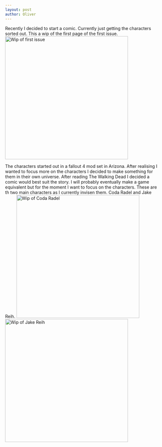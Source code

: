 ```yaml
---
layout: post
author: Oliver
---
```

Recently I decided to start a comic.
Currently just getting the characters sorted out. This a wip of the first page of the first issue. 
<img src="https://oliverheib.github.io/E-PortfolioInJekyll/images/comic/Issue1Page1WIP__01.jpg" alt="Wip of first issue" style="width:400px; float: none;"/>

The characters started out in a fallout 4 mod set in Arizona. After realising I wanted to focus more on the characters I decided to make something for them in their own universe. After reading The Walking Dead I decided a comic would best suit the story. I will probably eventually make a game equivalent but for the moment I want to focus on the characters.
These are th two main characters as I currently invisen them. 
Coda Radel and Jake Reih.
<img src="https://oliverheib.github.io/E-PortfolioInJekyll/images/comic/CodaRadel__01.jpg" alt="Wip of Coda Radel" style="width:400px; float: none;"/><img src="https://oliverheib.github.io/E-PortfolioInJekyll/images/comic/JakeReih__01.jpg" alt="Wip of Jake Reih" style="width:400px; float: none;"/>
